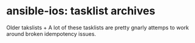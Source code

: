 # ansible-ios: tasklist archives

Older takslists + A lot of these tasklists are pretty gnarly attemps to work around broken idempotency issues.
